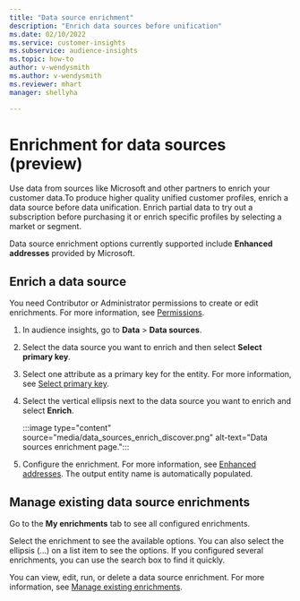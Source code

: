 ```yaml
---
title: "Data source enrichment"
description: "Enrich data sources before unification"
ms.date: 02/10/2022
ms.service: customer-insights
ms.subservice: audience-insights
ms.topic: how-to
author: v-wendysmith
ms.author: v-wendysmith
ms.reviewer: mhart
manager: shellyha

---
```


# Enrichment for data sources (preview)

Use data from sources like Microsoft and other partners to enrich your customer data.To produce higher quality unified customer profiles, enrich a data source before data unification. Enrich partial data to try out a subscription before purchasing it or enrich specific profiles by selecting a market or segment.

Data source enrichment options currently supported include **Enhanced addresses** provided by Microsoft.

## Enrich a data source

You need Contributor or Administrator permissions to create or edit enrichments. For more information, see [Permissions](permissions.md).

1. In audience insights, go to **Data** > **Data sources**.

1. Select the data source you want to enrich and then select **Select primary key**.

1. Select one attribute as a primary key for the entity. For more information, see [Select primary key](map-entities.md). 

1. Select the vertical ellipsis next to the data source you want to enrich and select **Enrich**.

   :::image type="content" source="media/data_sources_enrich_discover.png" alt-text="Data sources enrichment page.":::

1. Configure the enrichment. For more information, see [Enhanced addresses](enrichment-enhanced-addresses.md). The output entity name is automatically populated.

## Manage existing data source enrichments

Go to the **My enrichments** tab to see all configured enrichments.

Select the enrichment to see the available options. You can also select the ellipsis (...) on a list item to see the options. If you configured several enrichments, you can use the search box to find it quickly.

You can view, edit, run, or delete a data source enrichment. For more information, see [Manage existing enrichments](enrichment-hub.md).
